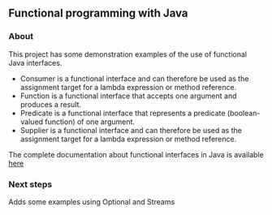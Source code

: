 <h2>Functional programming with Java</h2>
<h3>About</h3>

This project has some demonstration examples of the use of functional Java interfaces.

- Consumer is a functional interface and can therefore be used as the assignment target for a lambda expression or method reference. 
- Function is a functional interface that accepts one argument and produces a result.
- Predicate is a functional interface that represents a predicate (boolean-valued function) of one argument.
- Supplier is a functional interface and can therefore be used as the assignment target for a lambda expression or method reference.

The complete documentation about functional interfaces in Java is available [here](https://docs.oracle.com/javase/8/docs/api/java/util/function/package-summary.html)

<h3>Next steps</h3>

Adds some examples using Optional and Streams